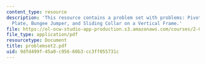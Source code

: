 ```yaml
---
content_type: resource
description: 'This resource contains a problem set with problems: Pivoting Tube, Sliding
  Plate, Bungee Jumper, and Sliding Collar on a Vertical Frame.'
file: https://ol-ocw-studio-app-production.s3.amazonaws.com/courses/2-003j-dynamics-and-control-i-spring-2007/9dfd499f45a0c95660b3cc3ff055731c_problemset2.pdf
file_type: application/pdf
resourcetype: Document
title: problemset2.pdf
uid: 9dfd499f-45a0-c956-60b3-cc3ff055731c
---
```

